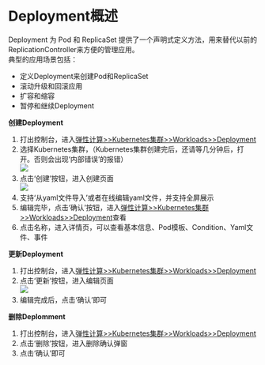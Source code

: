 # Deployment概述
Deployment 为 Pod 和 ReplicaSet 提供了一个声明式定义方法，用来替代以前的ReplicationController来方便的管理应用。  
典型的应用场景包括：  
- 定义Deployment来创建Pod和ReplicaSet  
- 滚动升级和回滚应用  
- 扩容和缩容  
- 暂停和继续Deployment  

**创建Deployment**  
1. 打出控制台，进入[弹性计算>>Kubernetes集群>>Workloads>>Deployment](https://cns-console.jdcloud.com/host/kubernetesdeployment/list)  
2. 选择Kubernetes集群，（Kubernetes集群创建完后，还请等几分钟后，打开。否则会出现‘内部错误’的报错）  
![](https://github.com/jdcloudcom/cn/blob/edit/image/Elastic-Compute/JCS-for-Kubernetes/Deployment选择集群.png)  
3. 点击‘创建’按钮，进入创建页面  
![](https://github.com/jdcloudcom/cn/blob/edit/image/Elastic-Compute/JCS-for-Kubernetes/创建Deployment.png)    
4. 支持‘从yaml文件导入’或者在线编辑yaml文件，并支持全屏展示  
5. 编辑完毕，点击‘确认’按钮，进入[弹性计算>>Kubernetes集群>>Workloads>>Deployment](https://cns-console.jdcloud.com/host/kubernetesdeployment/list)查看  
6. 点击名称，进入详情页，可以查看基本信息、Pod模板、Condition、Yaml文件、事件  

**更新Deployment**   
1. 打出控制台，进入[弹性计算>>Kubernetes集群>>Workloads>>Deployment](https://cns-console.jdcloud.com/host/kubernetesdeployment/list)  
2. 点击‘更新’按钮，进入编辑页面  
![](https://github.com/jdcloudcom/cn/blob/edit/image/Elastic-Compute/JCS-for-Kubernetes/更新Deployment.png)  
3. 编辑完成后，点击‘确认’即可  

**删除Deplomment**    
1. 打出控制台，进入[弹性计算>>Kubernetes集群>>Workloads>>Deployment](https://cns-console.jdcloud.com/host/kubernetesdeployment/list)  
2. 点击‘删除’按钮，进入删除确认弹窗  
3. 点击‘确认’即可  
